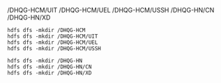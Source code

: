 /DHQG-HCM/UIT
/DHQG-HCM/UEL
/DHQG-HCM/USSH
/DHQG-HN/CN
/DHQG-HN/XD

```aiignore
hdfs dfs -mkdir /DHQG-HCM
hdfs dfs -mkdir /DHQG-HCM/UIT
hdfs dfs -mkdir /DHQG-HCM/UEL
hdfs dfs -mkdir /DHQG-HCM/USSH

hdfs dfs -mkdir /DHQG-HN
hdfs dfs -mkdir /DHQG-HN/CN
hdfs dfs -mkdir /DHQG-HN/XD
```